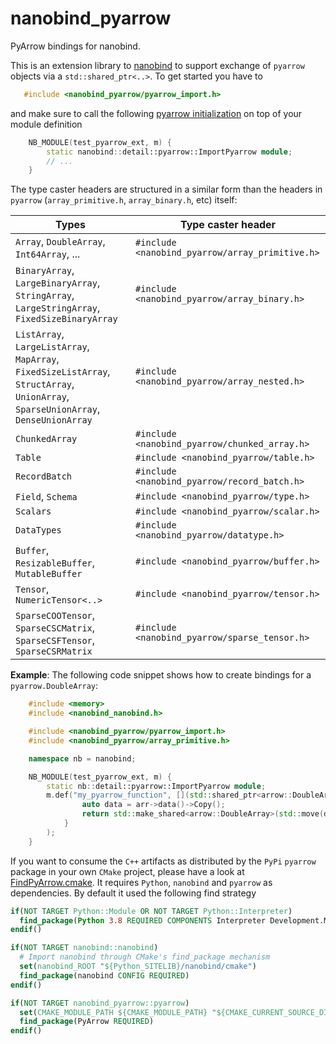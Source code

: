 # nanobind_pyarrow

PyArrow bindings for nanobind.

This is an extension library to [nanobind](https://github.com/wjakob/nanobind) to support exchange of ``pyarrow`` objects via a ``std::shared_ptr<..>``. To get started you have to

```cpp
   #include <nanobind_pyarrow/pyarrow_import.h>
```

and make sure to call the following [pyarrow initialization](https://arrow.apache.org/docs/python/integration/extending.html#_CPPv4N5arrow14import_pyarrowEv) on top of your module definition


```cpp
    NB_MODULE(test_pyarrow_ext, m) {
        static nanobind::detail::pyarrow::ImportPyarrow module;
        // ...
    }
```

The type caster headers are structured in a similar form than the headers in ``pyarrow`` (``array_primitive.h``, ``array_binary.h``, etc) itself:

| Types | Type caster header |
| ----- | ------------------ |
| ``Array``, ``DoubleArray``, ``Int64Array``, ... | ``#include <nanobind_pyarrow/array_primitive.h>`` |
| ``BinaryArray``, ``LargeBinaryArray``, ``StringArray``, ``LargeStringArray``, ``FixedSizeBinaryArray`` | ``#include <nanobind_pyarrow/array_binary.h>`` |
| ``ListArray``, ``LargeListArray``, ``MapArray``, ``FixedSizeListArray``, ``StructArray``, ``UnionArray``, ``SparseUnionArray``, ``DenseUnionArray``| ``#include <nanobind_pyarrow/array_nested.h>`` |
| ``ChunkedArray`` | ``#include <nanobind_pyarrow/chunked_array.h>`` |
| ``Table`` | ``#include <nanobind_pyarrow/table.h>`` |
| ``RecordBatch``| ``#include <nanobind_pyarrow/record_batch.h>`` |
| ``Field``, ``Schema``| ``#include <nanobind_pyarrow/type.h>`` |
| ``Scalars`` | ``#include <nanobind_pyarrow/scalar.h>`` |
| ``DataTypes`` | ``#include <nanobind_pyarrow/datatype.h>`` |
| ``Buffer``, ``ResizableBuffer``, ``MutableBuffer`` | ``#include <nanobind_pyarrow/buffer.h>`` |
| ``Tensor``, ``NumericTensor<..>`` | ``#include <nanobind_pyarrow/tensor.h>`` |
| ``SparseCOOTensor``, ``SparseCSCMatrix``, ``SparseCSFTensor``, ``SparseCSRMatrix`` | ``#include <nanobind_pyarrow/sparse_tensor.h>`` |

**Example**: The following code snippet shows how to create bindings for a ``pyarrow.DoubleArray``:

```cpp
    #include <memory>
    #include <nanobind_nanobind.h>

    #include <nanobind_pyarrow/pyarrow_import.h>
    #include <nanobind_pyarrow/array_primitive.h>

    namespace nb = nanobind;

    NB_MODULE(test_pyarrow_ext, m) {
        static nb::detail::pyarrow::ImportPyarrow module;
        m.def("my_pyarrow_function", [](std::shared_ptr<arrow::DoubleArray> arr) {
                auto data = arr->data()->Copy();
                return std::make_shared<arrow::DoubleArray>(std::move(data));
            }
        );
    }
```

If you want to consume the ``C++`` artifacts as distributed by the ``PyPi`` ``pyarrow`` package in your own ``CMake`` 
project, please have a look at [FindPyArrow.cmake](cmake/FindPyArrow.cmake). It requires ``Python``, ``nanobind`` and ``pyarrow`` as dependencies. By default it used the following find strategy

```cmake
if(NOT TARGET Python::Module OR NOT TARGET Python::Interpreter)
  find_package(Python 3.8 REQUIRED COMPONENTS Interpreter Development.Module)
endif()

if(NOT TARGET nanobind::nanobind)
  # Import nanobind through CMake's find_package mechanism
  set(nanobind_ROOT "${Python_SITELIB}/nanobind/cmake")
  find_package(nanobind CONFIG REQUIRED)
endif()

if(NOT TARGET nanobind_pyarrow::pyarrow)
  set(CMAKE_MODULE_PATH ${CMAKE_MODULE_PATH} "${CMAKE_CURRENT_SOURCE_DIR}/cmake")
  find_package(PyArrow REQUIRED)
endif()
```